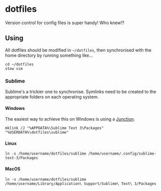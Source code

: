 dotfiles
========

Version control for config files is super handy! Who knew!?

Using
-----

All dotfiles should be modified in `~/dotfiles`, then synchronised with the home directory by running something like...
```shell
cd ~/dotfiles
stow vim
```

### Sublime

Sublime's a trickier one to synchronise. Symlinks need to be created to the appropriate folders on each operating system.

#### Windows
The easiest way to achieve this on Windows is using a [Junction](https://en.wikipedia.org/wiki/NTFS_junction_point).
```batch
mklink /J "%APPDATA%\Sublime Text 3\Packages" "%USERDATA%\dotfiles\sublime"
```

#### Linux
```shell
ln -s /home/username/dotfiles/sublime /home/username/.config/sublime-text-3/Packages
```

#### MacOS
```shell
ln -s /home/username/dotfiles/sublime /home/username/Library/Application\ Support/Sublime\ Text\ 3/Packages
```
